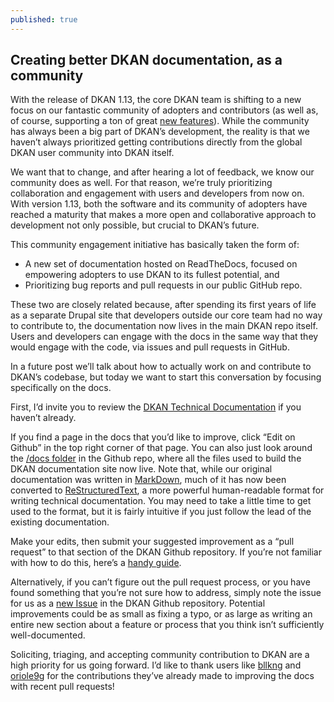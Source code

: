 ```yaml
---
published: true
---
```

## Creating better DKAN documentation, as a community

With the release of DKAN 1.13, the core DKAN team is shifting to a new focus on our fantastic community of adopters and contributors (as well as, of course, supporting a ton of great [new features](http://docs.getdkan.com/en/latest/releases/notes/1.13.html)). While the community has always been a big part of DKAN’s development, the reality is that we haven’t always prioritized getting contributions directly from the global DKAN user community into DKAN itself. 

We want that to change, and after hearing a lot of feedback, we know our community does as well. For that reason, we’re truly prioritizing collaboration and engagement with users and developers from now on. With version 1.13, both the software and its community of adopters have reached a maturity that makes a more open and collaborative approach to development not only possible, but crucial to DKAN’s future.  

This community engagement initiative has basically taken the form of:

- A new set of documentation hosted on ReadTheDocs, focused on empowering adopters to use DKAN to its fullest potential, and
- Prioritizing bug reports and pull requests in our public GitHub repo.

These two are closely related because, after spending its first years of life as a separate Drupal site that developers outside our core team had no way to contribute to, the documentation now lives in the main DKAN repo itself. Users and developers can engage with the docs in the same way that they would engage with the code, via issues and pull requests in GitHub.

In a future post we’ll talk about how to actually work on and contribute to DKAN’s codebase, but today we want to start this conversation by focusing specifically on the docs. 

First, I’d invite you to review the [DKAN Technical Documentation](http://docs.getdkan.com/en/latest/) if you haven’t already. 

If you find a page in the docs that you’d like to improve, click “Edit on Github” in the top right corner of that page. You can also just look around the [/docs folder](https://github.com/NuCivic/dkan/tree/7.x-1.x/docs) in the Github repo, where all the files used to build the DKAN documentation site now live. Note that, while our original documentation was written in [MarkDown](https://daringfireball.net/projects/markdown/syntax), much of it has now been converted to [ReStructuredText](http://www.sphinx-doc.org/en/stable/rest.html), a more powerful human-readable format for writing technical documentation. You may need to take a little time to get used to the format, but it is fairly intuitive if you just follow the lead of the existing documentation.

Make your edits, then submit your suggested improvement as a “pull request” to that section of the DKAN Github repository.  If you’re not familiar with how to do this, here’s a [handy guide](https://www.thinkful.com/learn/github-pull-request-tutorial/#Opening-Your-Pull-Request).

Alternatively, if you can’t figure out the pull request process, or you have found something that you’re not sure how to address, simply note the issue for us as a [new Issue](https://github.com/NuCivic/dkan/issues/new) in the DKAN Github repository. Potential improvements could be as small as fixing a typo, or as large as writing an entire new section about a feature or process that you think isn’t sufficiently well-documented.  

Soliciting, triaging, and accepting community contribution to DKAN are a high priority for us going forward. I’d like to thank users like [bllkng](https://github.com/NuCivic/dkan/pull/1789) and [oriole9g](https://github.com/NuCivic/dkan/issues/1721) for the contributions they’ve already made to improving the docs with recent pull requests!


